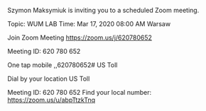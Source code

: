 Szymon Maksymiuk is inviting you to a scheduled Zoom meeting.

Topic: WUM LAB
Time: Mar 17, 2020 08:00 AM Warsaw

Join Zoom Meeting
https://zoom.us/j/620780652

Meeting ID: 620 780 652

One tap mobile
,,620780652# US Toll

Dial by your location
         US Toll
        
Meeting ID: 620 780 652
Find your local number: https://zoom.us/u/abpTtzkTnq
